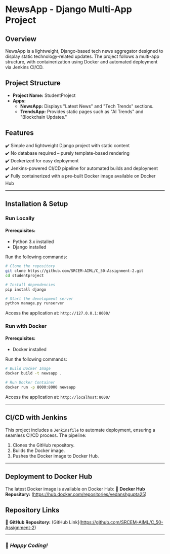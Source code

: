 # **NewsApp - Django Multi-App Project**

## **Overview**
NewsApp is a lightweight, Django-based tech news aggregator designed to display static technology-related updates. The project follows a multi-app structure, with containerization using Docker and automated deployment via Jenkins CI/CD.

## **Project Structure**
- **Project Name:** StudentProject  
- **Apps:**
  - **NewsApp:** Displays "Latest News" and "Tech Trends" sections.
  - **TrendsApp:** Provides static pages such as "AI Trends" and "Blockchain Updates."

## **Features**
✔️ Simple and lightweight Django project with static content  
✔️ No database required – purely template-based rendering  
✔️ Dockerized for easy deployment  
✔️ Jenkins-powered CI/CD pipeline for automated builds and deployment  
✔️ Fully containerized with a pre-built Docker image available on Docker Hub  

---

## **Installation & Setup**

### **Run Locally**
#### **Prerequisites:**
- Python 3.x installed
- Django installed

Run the following commands:
```sh
# Clone the repository
git clone https://github.com/SRCEM-AIML/C_50-Assignment-2.git
cd studentproject

# Install dependencies
pip install django

# Start the development server
python manage.py runserver
```
Access the application at: `http://127.0.0.1:8000/`

### **Run with Docker**
#### **Prerequisites:**
- Docker installed

Run the following commands:
```sh
# Build Docker Image
docker build -t newsapp .

# Run Docker Container
docker run -p 8000:8000 newsapp
```
Access the application at: `http://localhost:8000/`

---

## **CI/CD with Jenkins**
This project includes a `Jenkinsfile` to automate deployment, ensuring a seamless CI/CD process. The pipeline:
1. Clones the GitHub repository.
2. Builds the Docker image.
3. Pushes the Docker image to Docker Hub.

---

## **Deployment to Docker Hub**
The latest Docker image is available on Docker Hub:
🔗 **Docker Hub Repository:** (https://hub.docker.com/repositories/vedanshgupta25)

## **Repository Links**
🔗 **GitHub Repository:** (GitHub Link](https://github.com/SRCEM-AIML/C_50-Assignment-2)

---

### 🚀 *Happy Coding!*

